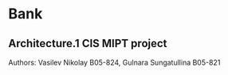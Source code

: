 # Bank

## Architecture.1 CIS MIPT project

Authors: Vasilev Nikolay B05-824, Gulnara Sungatullina B05-821
